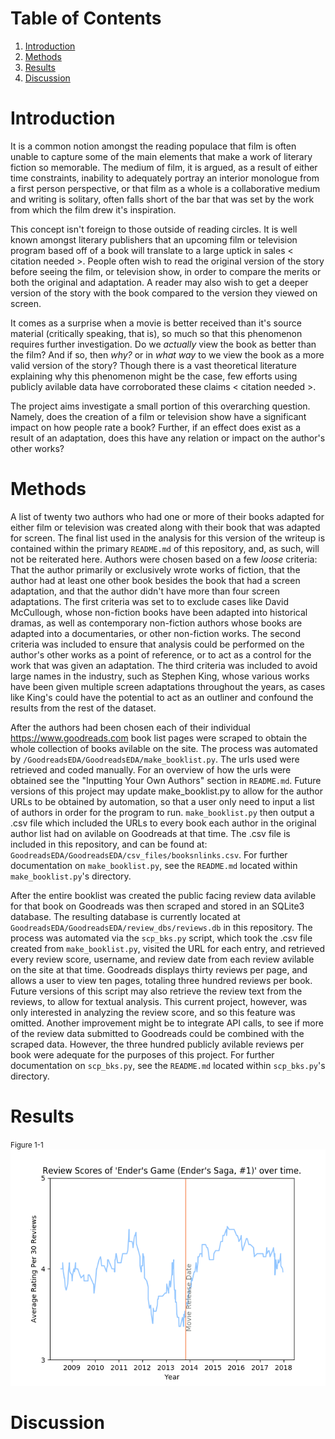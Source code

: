 # Table of Contents
1. [Introduction](#introduction)
2. [Methods](#methods)
3. [Results](#results)
4. [Discussion](#Discussion)

# Introduction

It is a common notion amongst the reading populace that film is often unable
to capture some of the main elements that make a work of literary fiction so memorable.
The medium of film, it is argued, as a result of either time constraints, inability
to adequately portray an interior monologue from a first person perspective, or
that film as a whole is a collaborative medium and writing is solitary, often falls
short of the bar that was set by the work from which the film drew it's inspiration.

This concept isn't foreign to those outside of reading circles. It is well known
amongst literary publishers that an upcoming film or television program based off
of a book will translate to a large uptick in sales < citation needed >. People often
wish to read the original version of the story before seeing the film, or television
show, in order to compare the merits or both the original and adaptation. A reader
may also wish to get a deeper version of the story with the book compared to the
version they viewed on screen.

It comes as a surprise when a movie is better received than it's source material
(critically speaking, that is), so much so that this phenomenon requires further
investigation. Do we *actually* view the book as better than the film? And
if so, then *why?* or in *what way* to we view the book as a more valid
version of the story? Though there is a vast theoretical literature explaining why
this phenomenon might be the case, few efforts using publicly avilable data have
corroborated these claims < citation needed >.

The project aims investigate a small portion of this overarching question. Namely,
does the creation of a film or television show have a significant impact on how
people rate a book? Further, if an effect does exist as a result of an adaptation,
does this have any relation or impact on the author's other works?

# Methods

A list of twenty two authors who had one or more of their books adapted for either
film or television was created along with their book that was adapted for screen.
The final list used in the analysis for this version of the writeup is contained
within the primary `README.md` of this repository, and, as such, will not be reiterated
here. Authors were chosen based on a few *loose* criteria: That the author primarily
or exclusively wrote works of fiction, that the author had at least one other book
besides the book that had a screen adaptation, and that the author didn't have more than
four screen adaptations. The first criteria was set to to exclude cases like David
McCullough, whose non-fiction books have been adapted into historical dramas, as well as
contemporary non-fiction authors whose books are adapted into a documentaries, or other
non-fiction works. The second criteria was included to ensure that analysis could be
performed on the author's other works as a point of reference, or to act as a control
for the work that was given an adaptation. The third criteria was included to avoid large
names in the industry, such as Stephen King, whose various works have been given
multiple screen adaptations throughout the years, as cases like King's could have
the potential to act as an outliner and confound the results from the rest of the dataset.

After the authors had been chosen each of their individual https://www.goodreads.com book list
pages were scraped to obtain the whole collection of books avilable on the site. The process was
automated by `/GoodreadsEDA/GoodreadsEDA/make_booklist.py`. The urls used were retrieved and
coded manually. For an overview of how the urls were obtained see the "Inputting Your Own Authors"
section in `README.md`. Future versions of this project may update make_booklist.py to allow
for the author URLs to be obtained by automation, so that a user only need to input a list of
authors in order for the program to run. `make_booklist.py` then output a .csv file which
included the URLs to every book each author in the original author list had on avilable on
Goodreads at that time. The .csv file is included in this repository, and can be found at:
`GoodreadsEDA/GoodreadsEDA/csv_files/booksnlinks.csv`. For further documentation on
`make_booklist.py`, see the `README.md` located within `make_booklist.py`'s directory.

After the entire booklist was created the public facing review data avilable for that book on
Goodreads was then scraped and stored in an SQLite3 database. The resulting database is currently
located at `GoodreadsEDA/GoodreadsEDA/review_dbs/reviews.db` in this repository. The process was
automated via the `scp_bks.py` script, which took the .csv file created from `make_booklist.py`,
visited the URL for each entry, and retrieved every review score, username, and review date
from each review avilable on the site at that time. Goodreads displays thirty reviews per page, and
allows a user to view ten pages, totaling three hundred reviews per book. Future versions of this
script may also retrieve the review text from the reviews, to allow for textual analysis.
This current project, however, was only interested in analyzing the review score, and
so this feature was omitted. Another improvement might be to integrate API calls, to see if more
of the review data submitted to Goodreads could be combined with the scraped data. However, the
three hundred publicly avilable reviews per book were adequate for the purposes of this project.
For further documentation on `scp_bks.py`, see the `README.md` located within `scp_bks.py`'s
directory.

# Results

<small>Figure 1-1</small>
![Figure1-1](https://github.com/tjgran01/GoodreadsEDA/blob/master/docs/img/Ender's.png)

# Discussion
